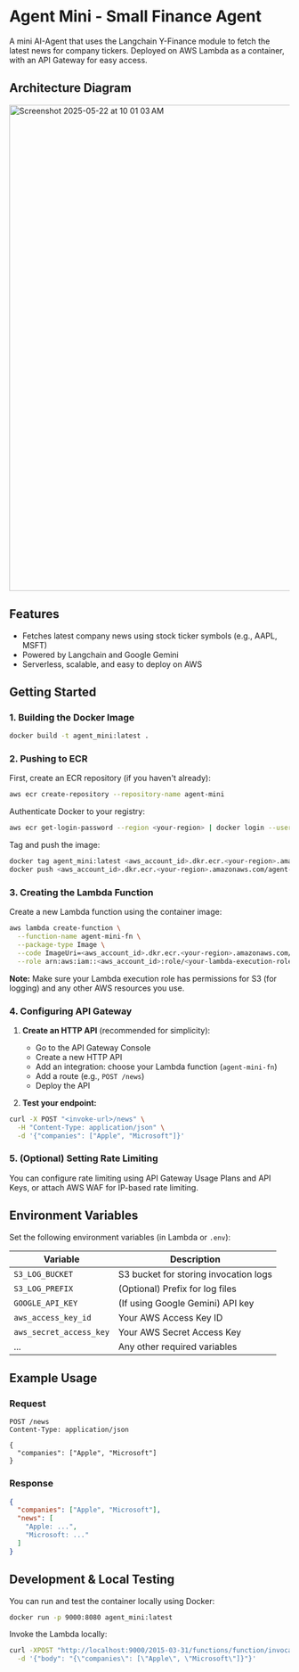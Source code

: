 # Agent Mini - Small Finance Agent

A mini AI-Agent that uses the Langchain Y-Finance module to fetch the latest news for company tickers. Deployed on AWS Lambda as a container, with an API Gateway for easy access.

## Architecture Diagram

<img width="872" alt="Screenshot 2025-05-22 at 10 01 03 AM" src="https://github.com/user-attachments/assets/c50da96d-6d5a-4c4f-8ba9-3fdc043b0111" />


## Features

- Fetches latest company news using stock ticker symbols (e.g., AAPL, MSFT)
- Powered by Langchain and Google Gemini
- Serverless, scalable, and easy to deploy on AWS

## Getting Started

### 1. Building the Docker Image

```bash
docker build -t agent_mini:latest .
```

### 2. Pushing to ECR

First, create an ECR repository (if you haven't already):

```bash
aws ecr create-repository --repository-name agent-mini
```

Authenticate Docker to your registry:

```bash
aws ecr get-login-password --region <your-region> | docker login --username AWS --password-stdin <aws_account_id>.dkr.ecr.<your-region>.amazonaws.com
```

Tag and push the image:

```bash
docker tag agent_mini:latest <aws_account_id>.dkr.ecr.<your-region>.amazonaws.com/agent-mini:latest
docker push <aws_account_id>.dkr.ecr.<your-region>.amazonaws.com/agent-mini:latest
```

### 3. Creating the Lambda Function

Create a new Lambda function using the container image:

```bash
aws lambda create-function \
  --function-name agent-mini-fn \
  --package-type Image \
  --code ImageUri=<aws_account_id>.dkr.ecr.<your-region>.amazonaws.com/agent-mini:latest \
  --role arn:aws:iam::<aws_account_id>:role/<your-lambda-execution-role>
```

**Note:** Make sure your Lambda execution role has permissions for S3 (for logging) and any other AWS resources you use.

### 4. Configuring API Gateway

1. **Create an HTTP API** (recommended for simplicity):
   - Go to the API Gateway Console
   - Create a new HTTP API
   - Add an integration: choose your Lambda function (`agent-mini-fn`)
   - Add a route (e.g., `POST /news`)
   - Deploy the API

2. **Test your endpoint:**

```bash
curl -X POST "<invoke-url>/news" \
  -H "Content-Type: application/json" \
  -d '{"companies": ["Apple", "Microsoft"]}'
```

### 5. (Optional) Setting Rate Limiting

You can configure rate limiting using API Gateway Usage Plans and API Keys, or attach AWS WAF for IP-based rate limiting.

## Environment Variables

Set the following environment variables (in Lambda or `.env`):

| Variable | Description |
|----------|-------------|
| `S3_LOG_BUCKET` | S3 bucket for storing invocation logs |
| `S3_LOG_PREFIX` | (Optional) Prefix for log files |
| `GOOGLE_API_KEY` | (If using Google Gemini) API key |
| `aws_access_key_id` | Your AWS Access Key ID
| `aws_secret_access_key` | Your AWS Secret Access Key | 
| ... | Any other required variables |

## Example Usage

### Request

```http
POST /news
Content-Type: application/json

{
  "companies": ["Apple", "Microsoft"]
}
```

### Response

```json
{
  "companies": ["Apple", "Microsoft"],
  "news": [
    "Apple: ...",
    "Microsoft: ..."
  ]
}
```

## Development & Local Testing

You can run and test the container locally using Docker:

```bash
docker run -p 9000:8080 agent_mini:latest
```

Invoke the Lambda locally:

```bash
curl -XPOST "http://localhost:9000/2015-03-31/functions/function/invocations" \
  -d '{"body": "{\"companies\": [\"Apple\", \"Microsoft\"]}"}'
```
